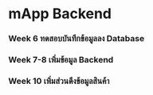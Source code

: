 # mApp Backend
### Week 6 ทดสอบบันทึกข้อมูลลง Database
### Week 7-8 เพิ่มข้อมูล Backend
### Week 10 เพิ่มส่วนดึงข้อมูลสินค้า